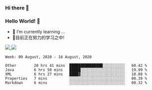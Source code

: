 ### Hi there 👋
### Hello World! 🙌

- 🌱 I’m currently learning ...
- 📖目前正在努力的学习之中!

<a href="https://github.com/anuraghazra/github-readme-stats">
  <img src="https://github-readme-stats.vercel.app/api?username=keyboardWithDream&show_icons=true&repo=github-readme-stats" />
</a>
<a href="https://github.com/anuraghazra/convoychat">
  <img src="https://github-readme-stats.vercel.app/api/top-langs/?username=keyboardWithDream&layout=compact&repo=convoychat" />
</a>



<!--START_SECTION:waka-->
```text
Week: 09 August, 2020 - 16 August, 2020

Other        20 hrs 41 mins  ███████████████░░░░░░░░░░   60.42 % 
Java         6 hrs 50 mins   █████░░░░░░░░░░░░░░░░░░░░   19.99 % 
XML          6 hrs 27 mins   ████▓░░░░░░░░░░░░░░░░░░░░   18.88 % 
Properties   7 mins          ░░░░░░░░░░░░░░░░░░░░░░░░░   00.39 % 
Markdown     6 mins          ░░░░░░░░░░░░░░░░░░░░░░░░░   00.32 % 
```
<!--END_SECTION:waka-->
